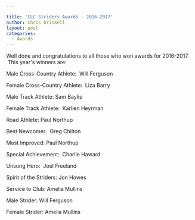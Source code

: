 ```yaml
---

title: 'CLC Striders Awards - 2016-2017'
author: Chris Driskell
layout: post
categories:
  - Awards
---
```

Well done and congratulations to all those who won awards for 2016-2017.  This year's winners are:

Male Cross-Country Athlete:  Will Ferguson

Female Cross-Country Athlete:  Liza Barry

Male Track Athlete: Sam Baylis

Female Track Athlete:  Karlien Heyrman

Road Athlete: Paul Northup

Best Newcomer:  Greg Chilton

Most Improved: Paul Northup

Special Achievement:  Charlie Haward

Unsung Hero:  Joel Freeland

Spirit of the Striders: Jon Howes

Service to Club: Amelia Mullins

Male Strider: Will Ferguson

Female Strider: Amelia Mullins
